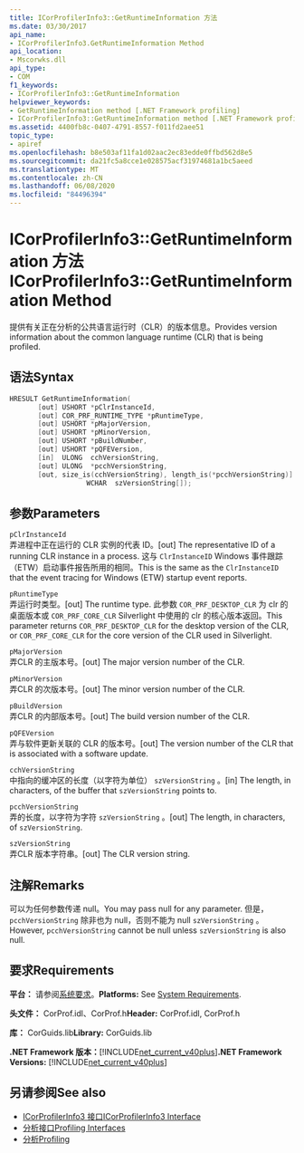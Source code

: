 ```yaml
---
title: ICorProfilerInfo3::GetRuntimeInformation 方法
ms.date: 03/30/2017
api_name:
- ICorProfilerInfo3.GetRuntimeInformation Method
api_location:
- Mscorwks.dll
api_type:
- COM
f1_keywords:
- ICorProfilerInfo3::GetRuntimeInformation
helpviewer_keywords:
- GetRuntimeInformation method [.NET Framework profiling]
- ICorProfilerInfo3::GetRuntimeInformation method [.NET Framework profiling]
ms.assetid: 4400fb8c-0407-4791-8557-f011fd2aee51
topic_type:
- apiref
ms.openlocfilehash: b8e503af11fa1d02aac2ec83edde0ffbd562d8e5
ms.sourcegitcommit: da21fc5a8cce1e028575acf31974681a1bc5aeed
ms.translationtype: MT
ms.contentlocale: zh-CN
ms.lasthandoff: 06/08/2020
ms.locfileid: "84496394"
---
```

# <a name="icorprofilerinfo3getruntimeinformation-method"></a><span data-ttu-id="ecc2c-102">ICorProfilerInfo3::GetRuntimeInformation 方法</span><span class="sxs-lookup"><span data-stu-id="ecc2c-102">ICorProfilerInfo3::GetRuntimeInformation Method</span></span>
<span data-ttu-id="ecc2c-103">提供有关正在分析的公共语言运行时（CLR）的版本信息。</span><span class="sxs-lookup"><span data-stu-id="ecc2c-103">Provides version information about the common language runtime (CLR) that is being profiled.</span></span>  
  
## <a name="syntax"></a><span data-ttu-id="ecc2c-104">语法</span><span class="sxs-lookup"><span data-stu-id="ecc2c-104">Syntax</span></span>  
  
```cpp  
HRESULT GetRuntimeInformation(  
       [out] USHORT *pClrInstanceId,  
       [out] COR_PRF_RUNTIME_TYPE *pRuntimeType,  
       [out] USHORT *pMajorVersion,  
       [out] USHORT *pMinorVersion,  
       [out] USHORT *pBuildNumber,  
       [out] USHORT *pQFEVersion,  
       [in]  ULONG  cchVersionString,  
       [out] ULONG  *pcchVersionString,  
       [out, size_is(cchVersionString), length_is(*pcchVersionString)]  
                   WCHAR  szVersionString[]);  
```  
  
## <a name="parameters"></a><span data-ttu-id="ecc2c-105">参数</span><span class="sxs-lookup"><span data-stu-id="ecc2c-105">Parameters</span></span>  
 `pClrInstanceId`  
 <span data-ttu-id="ecc2c-106">弄进程中正在运行的 CLR 实例的代表 ID。</span><span class="sxs-lookup"><span data-stu-id="ecc2c-106">[out] The representative ID of a running CLR instance in a process.</span></span> <span data-ttu-id="ecc2c-107">这与 `ClrInstanceID` Windows 事件跟踪（ETW）启动事件报告所用的相同。</span><span class="sxs-lookup"><span data-stu-id="ecc2c-107">This is the same as the `ClrInstanceID` that the event tracing for Windows (ETW) startup event reports.</span></span>  
  
 `pRuntimeType`  
 <span data-ttu-id="ecc2c-108">弄运行时类型。</span><span class="sxs-lookup"><span data-stu-id="ecc2c-108">[out] The runtime type.</span></span> <span data-ttu-id="ecc2c-109">此参数 `COR_PRF_DESKTOP_CLR` 为 clr 的桌面版本或 `COR_PRF_CORE_CLR` Silverlight 中使用的 clr 的核心版本返回。</span><span class="sxs-lookup"><span data-stu-id="ecc2c-109">This parameter returns `COR_PRF_DESKTOP_CLR` for the desktop version of the CLR, or `COR_PRF_CORE_CLR` for the core version of the CLR used in Silverlight.</span></span>  
  
 `pMajorVersion`  
 <span data-ttu-id="ecc2c-110">弄CLR 的主版本号。</span><span class="sxs-lookup"><span data-stu-id="ecc2c-110">[out] The major version number of the CLR.</span></span>  
  
 `pMinorVersion`  
 <span data-ttu-id="ecc2c-111">弄CLR 的次版本号。</span><span class="sxs-lookup"><span data-stu-id="ecc2c-111">[out] The minor version number of the CLR.</span></span>  
  
 `pBuildVersion`  
 <span data-ttu-id="ecc2c-112">弄CLR 的内部版本号。</span><span class="sxs-lookup"><span data-stu-id="ecc2c-112">[out] The build version number of the CLR.</span></span>  
  
 `pQFEVersion`  
 <span data-ttu-id="ecc2c-113">弄与软件更新关联的 CLR 的版本号。</span><span class="sxs-lookup"><span data-stu-id="ecc2c-113">[out] The version number of the CLR that is associated with a software update.</span></span>  
  
 `cchVersionString`  
 <span data-ttu-id="ecc2c-114">中指向的缓冲区的长度（以字符为单位） `szVersionString` 。</span><span class="sxs-lookup"><span data-stu-id="ecc2c-114">[in] The length, in characters, of the buffer that `szVersionString` points to.</span></span>  
  
 `pcchVersionString`  
 <span data-ttu-id="ecc2c-115">弄的长度，以字符为字符 `szVersionString` 。</span><span class="sxs-lookup"><span data-stu-id="ecc2c-115">[out] The length, in characters, of `szVersionString`.</span></span>  
  
 `szVersionString`  
 <span data-ttu-id="ecc2c-116">弄CLR 版本字符串。</span><span class="sxs-lookup"><span data-stu-id="ecc2c-116">[out] The CLR version string.</span></span>  
  
## <a name="remarks"></a><span data-ttu-id="ecc2c-117">注解</span><span class="sxs-lookup"><span data-stu-id="ecc2c-117">Remarks</span></span>  
 <span data-ttu-id="ecc2c-118">可以为任何参数传递 null。</span><span class="sxs-lookup"><span data-stu-id="ecc2c-118">You may pass null for any parameter.</span></span> <span data-ttu-id="ecc2c-119">但是， `pcchVersionString` 除非也为 null，否则不能为 null `szVersionString` 。</span><span class="sxs-lookup"><span data-stu-id="ecc2c-119">However, `pcchVersionString` cannot be null unless `szVersionString` is also null.</span></span>  
  
## <a name="requirements"></a><span data-ttu-id="ecc2c-120">要求</span><span class="sxs-lookup"><span data-stu-id="ecc2c-120">Requirements</span></span>  
 <span data-ttu-id="ecc2c-121">**平台：** 请参阅[系统要求](../../get-started/system-requirements.md)。</span><span class="sxs-lookup"><span data-stu-id="ecc2c-121">**Platforms:** See [System Requirements](../../get-started/system-requirements.md).</span></span>  
  
 <span data-ttu-id="ecc2c-122">**头文件：** CorProf.idl、CorProf.h</span><span class="sxs-lookup"><span data-stu-id="ecc2c-122">**Header:** CorProf.idl, CorProf.h</span></span>  
  
 <span data-ttu-id="ecc2c-123">**库：** CorGuids.lib</span><span class="sxs-lookup"><span data-stu-id="ecc2c-123">**Library:** CorGuids.lib</span></span>  
  
 <span data-ttu-id="ecc2c-124">**.NET Framework 版本：**[!INCLUDE[net_current_v40plus](../../../../includes/net-current-v40plus-md.md)]</span><span class="sxs-lookup"><span data-stu-id="ecc2c-124">**.NET Framework Versions:** [!INCLUDE[net_current_v40plus](../../../../includes/net-current-v40plus-md.md)]</span></span>  
  
## <a name="see-also"></a><span data-ttu-id="ecc2c-125">另请参阅</span><span class="sxs-lookup"><span data-stu-id="ecc2c-125">See also</span></span>

- [<span data-ttu-id="ecc2c-126">ICorProfilerInfo3 接口</span><span class="sxs-lookup"><span data-stu-id="ecc2c-126">ICorProfilerInfo3 Interface</span></span>](icorprofilerinfo3-interface.md)
- [<span data-ttu-id="ecc2c-127">分析接口</span><span class="sxs-lookup"><span data-stu-id="ecc2c-127">Profiling Interfaces</span></span>](profiling-interfaces.md)
- [<span data-ttu-id="ecc2c-128">分析</span><span class="sxs-lookup"><span data-stu-id="ecc2c-128">Profiling</span></span>](index.md)
